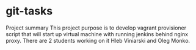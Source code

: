 # git-tasks
Project summary
This project purpose is to develop vagrant provisioner script that will start up virtual machine with running jenkins behind nginx proxy.
There are 2 students working on it Hleb Viniarski and Oleg Monko.
